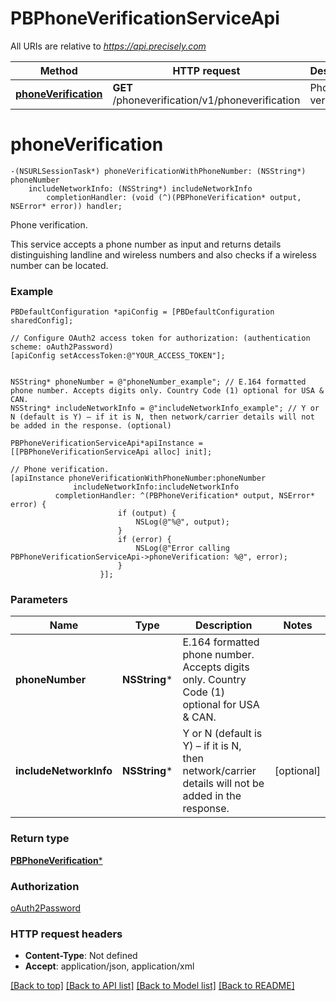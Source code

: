 # PBPhoneVerificationServiceApi

All URIs are relative to *https://api.precisely.com*

Method | HTTP request | Description
------------- | ------------- | -------------
[**phoneVerification**](PBPhoneVerificationServiceApi.md#phoneverification) | **GET** /phoneverification/v1/phoneverification | Phone verification.


# **phoneVerification**
```objc
-(NSURLSessionTask*) phoneVerificationWithPhoneNumber: (NSString*) phoneNumber
    includeNetworkInfo: (NSString*) includeNetworkInfo
        completionHandler: (void (^)(PBPhoneVerification* output, NSError* error)) handler;
```

Phone verification.

This service accepts a phone number as input and returns details distinguishing landline and wireless numbers and also checks if a wireless number can be located.

### Example
```objc
PBDefaultConfiguration *apiConfig = [PBDefaultConfiguration sharedConfig];

// Configure OAuth2 access token for authorization: (authentication scheme: oAuth2Password)
[apiConfig setAccessToken:@"YOUR_ACCESS_TOKEN"];


NSString* phoneNumber = @"phoneNumber_example"; // E.164 formatted phone number. Accepts digits only. Country Code (1) optional for USA & CAN.
NSString* includeNetworkInfo = @"includeNetworkInfo_example"; // Y or N (default is Y) – if it is N, then network/carrier details will not be added in the response. (optional)

PBPhoneVerificationServiceApi*apiInstance = [[PBPhoneVerificationServiceApi alloc] init];

// Phone verification.
[apiInstance phoneVerificationWithPhoneNumber:phoneNumber
              includeNetworkInfo:includeNetworkInfo
          completionHandler: ^(PBPhoneVerification* output, NSError* error) {
                        if (output) {
                            NSLog(@"%@", output);
                        }
                        if (error) {
                            NSLog(@"Error calling PBPhoneVerificationServiceApi->phoneVerification: %@", error);
                        }
                    }];
```

### Parameters

Name | Type | Description  | Notes
------------- | ------------- | ------------- | -------------
 **phoneNumber** | **NSString***| E.164 formatted phone number. Accepts digits only. Country Code (1) optional for USA &amp; CAN. | 
 **includeNetworkInfo** | **NSString***| Y or N (default is Y) – if it is N, then network/carrier details will not be added in the response. | [optional] 

### Return type

[**PBPhoneVerification***](PBPhoneVerification.md)

### Authorization

[oAuth2Password](../README.md#oAuth2Password)

### HTTP request headers

 - **Content-Type**: Not defined
 - **Accept**: application/json, application/xml

[[Back to top]](#) [[Back to API list]](../README.md#documentation-for-api-endpoints) [[Back to Model list]](../README.md#documentation-for-models) [[Back to README]](../README.md)

